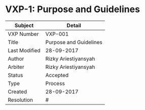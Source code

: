 # VXP-1: Purpose and Guidelines

| Subject       | Detail                              |
|---------------|-------------------------------------|
| VXP Number    | VXP-001                               |
| Title         | Purpose and Guidelines              |
| Last Modified | 28-09-2017   |
| Author        | Rizky Ariestiyansyah                        |
| Arbiter       | Rizky Ariestiyansyah                       |
| Status        | Accepted               |
| Type          | Process                     |
| Created       | 28-09-2017                                         |
| Resolution    | #                   |
